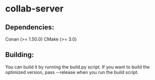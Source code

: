 # collab-server

## Dependencies:
Conan (>= 1.50.0)
CMake (>= 3.0)

## Building:
You can build it by running the build.py script.
If you want to build the optimized version, pass --release when you run the build script.
